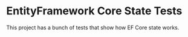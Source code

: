 # EntityFramework Core State Tests
This project has a bunch of tests that show how EF Core state works.